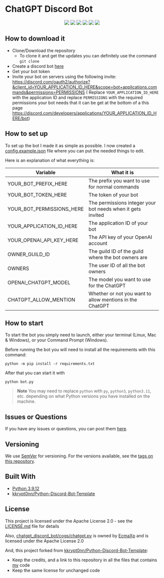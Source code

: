 # ChatGPT Discord Bot

<p align="center">
  <a href="https://github.com/EcmaXp/chatgpt-discord-bot/releases"><img src="https://img.shields.io/github/v/release/EcmaXp/chatgpt-discord-bot"></a>
  <a href="https://github.com/EcmaXp/chatgpt-discord-bot/commits/main"><img src="https://img.shields.io/github/last-commit/EcmaXp/chatgpt-discord-bot"></a>
  <a href="https://github.com/EcmaXp/chatgpt-discord-bot/blob/main/LICENSE.md"><img src="https://img.shields.io/github/license/EcmaXp/chatgpt-discord-bot"></a>
  <a href="https://github.com/EcmaXp/chatgpt-discord-bot"><img src="https://img.shields.io/github/languages/code-size/EcmaXp/chatgpt-discord-bot"></a>
  <a href="https://conventionalcommits.org/en/v1.0.0/"><img src="https://img.shields.io/badge/Conventional%20Commits-1.0.0-%23FE5196?logo=conventionalcommits&logoColor=white"></a>
  <a href="https://github.com/psf/black"><img src="https://img.shields.io/badge/code%20style-black-000000.svg"></a>
</p>

## How to download it

* Clone/Download the repository
    * To clone it and get the updates you can definitely use the command
      `git clone`
* Create a discord bot [here](https://discord.com/developers/applications)
* Get your bot token
* Invite your bot on servers using the following invite:
  https://discord.com/oauth2/authorize?&client_id=YOUR_APPLICATION_ID_HERE&scope=bot+applications.commands&permissions=PERMISSIONS (
  Replace `YOUR_APPLICATION_ID_HERE` with the application ID and replace `PERMISSIONS` with the required permissions
  your bot needs that it can be get at the bottom of a this
  page https://discord.com/developers/applications/YOUR_APPLICATION_ID_HERE/bot)

## How to set up

To set up the bot I made it as simple as possible. I now created a [config.example.json](config.example.json) file where you can put the
needed things to edit.

Here is an explanation of what everything is:

| Variable                  | What it is                                                  |
|---------------------------|-------------------------------------------------------------|
| YOUR_BOT_PREFIX_HERE      | The prefix you want to use for normal commands              |
| YOUR_BOT_TOKEN_HERE       | The token of your bot                                       |
| YOUR_BOT_PERMISSIONS_HERE | The permissions integer your bot needs when it gets invited |
| YOUR_APPLICATION_ID_HERE  | The application ID of your bot                              |
| YOUR_OPENAI_API_KEY_HERE  | The API key of your OpenAI account                          |
| OWNER_GUILD_ID            | The guild ID of the guild where the bot owners are          |
| OWNERS                    | The user ID of all the bot owners                           |
| OPENAI_CHATGPT_MODEL      | The model you want to use for the ChatGPT                   |
| CHATGPT_ALLOW_MENTION     | Whether or not you want to allow mentions in the ChatGPT    |

## How to start

To start the bot you simply need to launch, either your terminal (Linux, Mac & Windows), or your Command Prompt (Windows).

Before running the bot you will need to install all the requirements with this command:

```
python -m pip install -r requirements.txt
```

After that you can start it with

```
python bot.py
```

> **Note** You may need to replace `python` with `py`, `python3`, `python3.11`, etc. depending on what Python versions you have installed on the machine.

## Issues or Questions

If you have any issues or questions, you can post them [here](https://github.com/EcmaXp/chatgpt-discord-bot/issues).

## Versioning

We use [SemVer](http://semver.org) for versioning. For the versions available, see
the [tags on this repository](https://github.com/EcmaXp/chatgpt-discord-bot/tags).

## Built With

* [Python 3.9.12](https://www.python.org/)
* [kkrypt0nn/Python-Discord-Bot-Template](https://github.com/kkrypt0nn/Python-Discord-Bot-Template)

## License

This project is licensed under the Apache License 2.0 - see the [LICENSE.md](LICENSE.md) file for details

Also, [chatgpt_discord_bot/cogs/chatgpt.py](chatgpt_discord_bot/cogs/chatgpt.py) is owned by [EcmaXp](https://github.com/EcmaXp) and is licensed under the Apache License 2.0

And, this project forked from [kkrypt0nn/Python-Discord-Bot-Template](https://github.com/kkrypt0nn/Python-Discord-Bot-Template):
- Keep the credits, and a link to this repository in all the files that contains [my](https://github.com/kkrypt0nn) code
- Keep the same license for unchanged code
